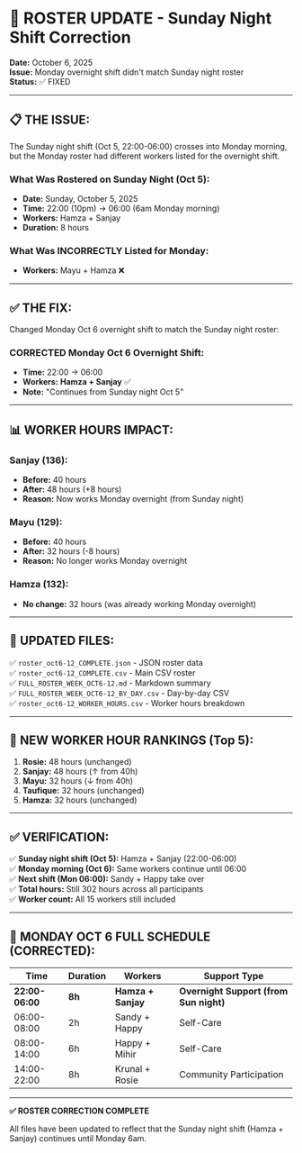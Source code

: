 # 🔄 ROSTER UPDATE - Sunday Night Shift Correction

**Date:** October 6, 2025  
**Issue:** Monday overnight shift didn't match Sunday night roster  
**Status:** ✅ FIXED

---

## 📋 THE ISSUE:

The Sunday night shift (Oct 5, 22:00-06:00) crosses into Monday morning, but the Monday roster had different workers listed for the overnight shift.

### **What Was Rostered on Sunday Night (Oct 5):**
- **Date:** Sunday, October 5, 2025
- **Time:** 22:00 (10pm) → 06:00 (6am Monday morning)
- **Workers:** Hamza + Sanjay
- **Duration:** 8 hours

### **What Was INCORRECTLY Listed for Monday:**
- **Workers:** Mayu + Hamza ❌

---

## ✅ THE FIX:

Changed Monday Oct 6 overnight shift to match the Sunday night roster:

### **CORRECTED Monday Oct 6 Overnight Shift:**
- **Time:** 22:00 → 06:00
- **Workers:** **Hamza + Sanjay** ✅
- **Note:** "Continues from Sunday night Oct 5"

---

## 📊 WORKER HOURS IMPACT:

### **Sanjay (136):**
- **Before:** 40 hours
- **After:** 48 hours (+8 hours)
- **Reason:** Now works Monday overnight (from Sunday night)

### **Mayu (129):**
- **Before:** 40 hours
- **After:** 32 hours (-8 hours)
- **Reason:** No longer works Monday overnight

### **Hamza (132):**
- **No change:** 32 hours (was already working Monday overnight)

---

## 📂 UPDATED FILES:

✅ `roster_oct6-12_COMPLETE.json` - JSON roster data  
✅ `roster_oct6-12_COMPLETE.csv` - Main CSV roster  
✅ `FULL_ROSTER_WEEK_OCT6-12.md` - Markdown summary  
✅ `FULL_ROSTER_WEEK_OCT6-12_BY_DAY.csv` - Day-by-day CSV  
✅ `roster_oct6-12_WORKER_HOURS.csv` - Worker hours breakdown

---

## 🎯 NEW WORKER HOUR RANKINGS (Top 5):

1. **Rosie:** 48 hours (unchanged)
2. **Sanjay:** 48 hours (↑ from 40h)
3. **Mayu:** 32 hours (↓ from 40h)
4. **Taufique:** 32 hours (unchanged)
5. **Hamza:** 32 hours (unchanged)

---

## ✅ VERIFICATION:

✅ **Sunday night shift (Oct 5):** Hamza + Sanjay (22:00-06:00)  
✅ **Monday morning (Oct 6):** Same workers continue until 06:00  
✅ **Next shift (Mon 06:00):** Sandy + Happy take over  
✅ **Total hours:** Still 302 hours across all participants  
✅ **Worker count:** All 15 workers still included  

---

## 📅 MONDAY OCT 6 FULL SCHEDULE (CORRECTED):

| Time | Duration | Workers | Support Type |
|------|----------|---------|--------------|
| **22:00-06:00** | **8h** | **Hamza + Sanjay** | **Overnight Support (from Sun night)** |
| 06:00-08:00 | 2h | Sandy + Happy | Self-Care |
| 08:00-14:00 | 6h | Happy + Mihir | Self-Care |
| 14:00-22:00 | 8h | Krunal + Rosie | Community Participation |

---

**✅ ROSTER CORRECTION COMPLETE**

All files have been updated to reflect that the Sunday night shift (Hamza + Sanjay) continues until Monday 6am.

